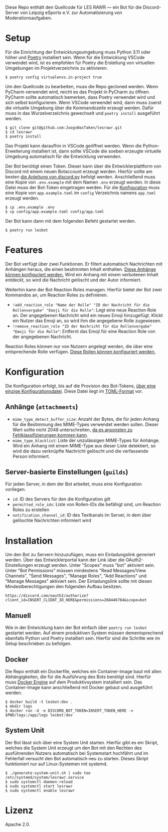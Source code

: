 Diese Repo enthält den Quellcode für LES RAWR &mdash; ein Bot für die Discord-Server von Leipzig eSports e.V. zur
Automatisierung von Moderationsaufgaben.

# Setup

Für die Einrichtung der Entwicklungsumgebung muss Python 3.11 oder höher und [Poetry](https://python-poetry.org/)
installiert sein.
Wenn für die Entwicklung VSCode verwendet wird, ist es empfohlen für Poetry die Erstellung von virtuellen Umgebungen im
Projektverzeichnis zu aktivieren.

```
$ poetry config virtualenvs.in-project true
```

Um den Quellcode zu bearbeiten, muss die Repo gecloned werden.
Wenn PyCharm verwendet wird, reicht es das Projekt in PyCharm zu öffnen.
PyCharm sollte automatisch bemerken, dass Poetry verwendet wird und sich selbst konfigurieren.
Wenn VSCode verwendet wird, dann muss zuerst die virtuelle Umgebung über die Kommandozeile erzeugt werden.
Dafür muss in das Wurzelverzeichnis gewechselt und `poetry install` ausgeführt werden.

```
$ git clone git@github.com:JoogsWasTaken/lesrawr.git
$ cd lesrawr
$ poetry install
```

Das Projekt kann daraufhin in VSCode geöffnet werden.
Wenn die Python-Erweiterung installiert ist, dann sollte VSCode die soeben erzeugte virtuelle Umgebung automatisch für
die Entwicklung verwenden.

Der Bot benötigt einen Token.
Dieser kann über die Entwicklerplattform von Discord mit einem neuen Botaccount erzeugt werden.
Hierfür sollte am besten [die Anleitung von discord.py](https://discordpy.readthedocs.io/en/stable/discord.html) befolgt
werden.
Anschließend muss eine Kopie von `.env.example` mit dem Namen `.env` erzeugt werden.
In diese Datei muss der Bot-Token eingetragen werden.
Für die [Konfiguration](#konfiguration) muss eine Kopie von `app.example.toml` im `config` Verzeichnis namens `app.toml`
erzeugt werden.

```
$ cp .env.example .env
$ cp config/app.example.toml config/app.toml
```

Der Bot kann dann mit dem folgenden Befehl gestartet werden.

```
$ poetry run lesbot
```

# Features

Der Bot verfügt über zwei Funktionen.
Er filtert automatisch Nachrichten mit Anhängen heraus, die einen bestimmten Inhalt enthalten.
[Diese Anhänge können konfiguriert werden.](#anhänge-attachments)
Wird ein Anhang mit einem verbotenen Inhalt entdeckt, so wird die Nachricht gelöscht und der Autor informiert.

Weiterhin kann der Bot Reaction Roles managen.
Hierfür bietet der Bot zwei Kommandos an, um Reaction Roles zu definieren.

- `!add_reaction_role "Name der Rolle" "ID der Nachricht für die Rollenvergabe" "Emoji für die Rolle"`: Legt eine neue
  Reaction Role an. Der angegebenen Nachricht wird ein neues Emoji hinzugefügt. Klickt ein Nutzer das Emoji an, so wird
  ihm die angegebene Rolle zugewiesen.
- `!remove_reaction_role "ID der Nachricht für die Rollenvergabe" "Emoji für die Rolle"`: Entfernt das Emoji für eine
  Reaction Role von der angegebenen Nachricht.

Reaction Roles können nur von Nutzern angelegt werden, die über eine entsprechende Rolle verfügen.
[Diese Rollen können konfiguriert werden.](#server-basierte-einstellungen-guilds)

# Konfiguration

Die Konfiguration erfolgt, bis auf die Provision des
Bot-Tokens, [über eine einzige Konfigurationsdatei](./config/app.toml).
Diese Datei liegt im [TOML-Format](https://toml.io/en/) vor.

## Anhänge (`attachments`)

- `mime_type_detect_buffer_size`: Anzahl der Bytes, die für jeden Anhang für die Bestimmung des MIME-Types
  verwendet werden sollen. Dieser Wert sollte nicht 2048
  unterschreiten, [da es ansonsten zu Fehlklassifizierungen kommen kann](https://pypi.org/project/python-magic/).
- `mime_type_blacklist`: Liste der unzulässigen MIME-Types für Anhänge. Wird ein Anhang mit einem MIME-Type aus dieser
  Liste detektiert, so wird die dazu verknüpfte Nachricht gelöscht und die verfassende Person informiert.

## Server-basierte Einstellungen (`guilds`)

Für jeden Server, in dem der Bot arbeitet, muss eine Konfiguration vorliegen.

- `id`: ID des Servers für den die Konfiguration gilt
- `permitted_role_ids`: Liste von Rollen-IDs die befähigt sind, um Reaction Roles zu erstellen
- `notification_channel_id`: ID des Textkanals im Server, in dem über gelöschte Nachrichten informiert wird

# Installation

Um den Bot zu Servern hinzuzufügen, muss ein Einladungslink generiert werden.
Über das Entwicklerportal kann der Link über die OAuth2-Einstellungen erzeugt werden.
Unter "Scopes" muss "bot" aktiviert sein.
Unter "Bot Permissions" müssen mindestens "Read Messages/View Channels", "Send Messages", "Manage Roles", "Add
Reactions" und "Manage Messages" aktiviert sein.
Der Einladungslink sollte mit diesen Mindestberechtigungen den folgenden Aufbau besitzen.

```
https://discord.com/oauth2/authorize?client_id=INSERT_CLIENT_ID_HERE&permissions=268446784&scope=bot
```

## Manuell

Wie in der Entwicklung kann der Bot einfach über `poetry run lesbot` gestartet werden.
Auf einem produktiven System müssen dementsprechend ebenfalls Python und Poetry installiert sein.
Hierfür sind die Schritte wie im Setup beschrieben zu befolgen.

## Docker

Die Repo enthält ein Dockerfile, welches ein Container-Image baut mit allen Abhängigkeiten, die für die Ausführung des
Bots benötigt sind.
Hierfür muss [Docker Engine](https://docs.docker.com/engine/install/) auf dem Produktivsystem installiert sein.
Das Container-Image kann anschließend mit Docker gebaut und ausgeführt werden.

```
$ docker build -t lesbot:dev .
$ mkdir logs
$ docker run -d -e DISCORD_BOT_TOKEN=INSERT_TOKEN_HERE -v $PWD/logs:/app/logs lesbot:dev
```

## System Unit

Der Bot lässt sich über eine System Unit starten.
Hierfür gibt es ein Skript, welches die System Unit erzeugt um den Bot mit den Rechten des ausführenden Nutzers
automatisch bei Systemstart hochfährt und im Fehlerfall versucht den Bot automatisch neu zu starten.
Dieses Skript funktioniert nur auf Linux-Systemen mit systemd.

```
$ ./generate-system-unit.sh | sudo tee /etc/systemd/system/lesrawr.service
$ sudo systemctl daemon-reload
$ sudo systemctl start lesrawr
$ sudo systemctl enable lesrawr
```

# Lizenz

Apache 2.0.
